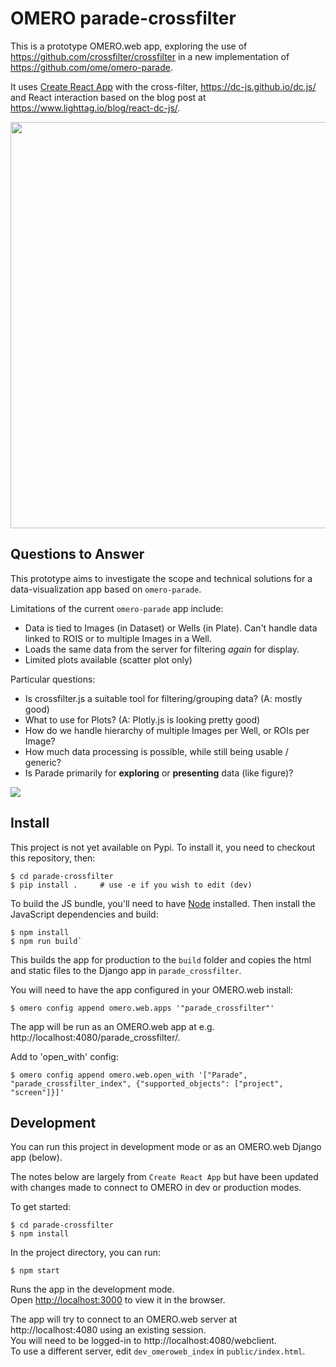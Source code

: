 # OMERO parade-crossfilter

This is a prototype OMERO.web app, exploring the use of https://github.com/crossfilter/crossfilter in a new implementation of https://github.com/ome/omero-parade.

It uses [Create React App](https://github.com/facebook/create-react-app) 
with the cross-filter, https://dc-js.github.io/dc.js/ and React interaction
based on the blog post at https://www.lighttag.io/blog/react-dc-js/.


<a href="https://www.youtube.com/watch?v=FyjGhZxx6es&feature=youtu.be">
    <img src="https://user-images.githubusercontent.com/900055/78835005-57765300-79e7-11ea-873d-a5a2f3a07638.png" width="650px">
</a>


## Questions to Answer

This prototype aims to investigate the scope and technical solutions for a
data-visualization app based on ```omero-parade```.

Limitations of the current ```omero-parade``` app include:

 - Data is tied to Images (in Dataset) or Wells (in Plate). Can't handle data linked to ROIS or to multiple Images in a Well.
 - Loads the same data from the server for filtering *again* for display.
 - Limited plots available (scatter plot only)

Particular questions:

 - Is crossfilter.js a suitable tool for filtering/grouping data? (A: mostly good)
 - What to use for Plots? (A: Plotly.js is looking pretty good)
 - How do we handle hierarchy of multiple Images per Well, or ROIs per Image?
 - How much data processing is possible, while still being usable / generic?
 - Is Parade primarily for **exploring** or **presenting** data (like figure)?


<img src="https://user-images.githubusercontent.com/900055/77835025-66d0e300-7141-11ea-9b4a-ba1fe5885e57.png" />

## Install

This project is not yet available on Pypi. To install it, you need to checkout
this repository, then:

    $ cd parade-crossfilter
    $ pip install .     # use -e if you wish to edit (dev)

To build the JS bundle, you'll need to have [Node](https://nodejs.org/) installed.
Then install the JavaScript dependencies and build:

    $ npm install
    $ npm run build`

This builds the app for production to the `build` folder and copies the
html and static files to the Django app in `parade_crossfilter`.<br>

You will need to have the app configured in your OMERO.web install:

    $ omero config append omero.web.apps '"parade_crossfilter"'

The app will be run as an OMERO.web app at e.g. http://localhost:4080/parade_crossfilter/.

Add to 'open_with' config:

    $ omero config append omero.web.open_with '["Parade", "parade_crossfilter_index", {"supported_objects": ["project", "screen"]}]'

## Development

You can run this project in development mode or as an OMERO.web Django app (below).

The notes below are largely from `Create React App` but have been updated with
changes made to connect to OMERO in dev or production modes.

To get started:

    $ cd parade-crossfilter
    $ npm install

In the project directory, you can run:

    $ npm start

Runs the app in the development mode.<br>
Open [http://localhost:3000](http://localhost:3000) to view it in the browser.

The app will try to connect to an OMERO.web server at http://localhost:4080
using an existing session.<br>
You will need to be logged-in to http://localhost:4080/webclient.<br>
To use a different server, edit `dev_omeroweb_index` in `public/index.html`.